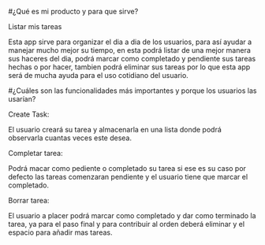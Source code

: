 #¿Qué es mi producto y para que sirve?

Listar mis tareas

Esta app sirve para organizar el dia a dia de los usuarios, para así ayudar a manejar mucho mejor su tiempo, en esta podrá listar de una mejor manera sus haceres del dia, podrá marcar como completado y pendiente sus tareas hechas o por hacer, tambien podrá eliminar sus tareas por lo que esta app será de mucha ayuda para el uso cotidiano del usuario.

#¿Cuáles son las funcionalidades más importantes y porque los usuarios las usarían?

Create Task:

El usuario creará su tarea y almacenarla en una lista donde podrá observarla cuantas veces este desea.

Completar tarea: 

Podrá macar como pediente o completado su tarea si ese es su caso por defecto las tareas comenzaran pendiente y el usuario tiene que marcar el completado.

Borrar tarea: 

El usuario a placer podrá marcar como completado y dar como terminado la tarea, ya para el paso final y para contribuir al orden deberá eliminar y el espacio para añadir mas tareas.

